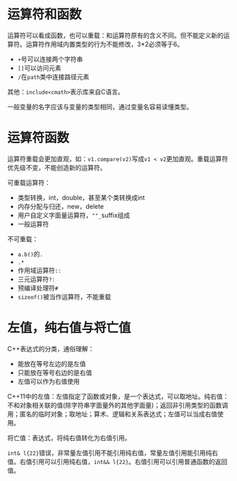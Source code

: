 # 运算符和函数

运算符可以看成函数，也可以重载：和运算符原有的含义不同。但不能定义新的运算符。运算符作用域内置类型的行为不能修改，3*2必须等于6。

- `+`号可以连接两个字符串
- `[]`可以访问元素
- `/`在`path`类中连接路径元素

其他：`include<cmath>`表示库来自C语言。

一般变量的名字应该与变量的类型相同，通过变量名容易读懂类型。

# 运算符函数

运算符重载会更加直观，如：`v1.compare(v2)`写成`v1 < v2`更加直观。重载运算符优先级不变，不能创造新的运算符。

可重载运算符：
- 类型转换，int，double，甚至某个类转换成int
- 内存分配与归还，new，delete
- 用户自定义字面量运算符，`""_`suffix组成
- 一般运算符

不可重载：
- `a.b()`的`.`
- `.*`
- 作用域运算符`::`
- 三元运算符`?:`
- 预编译处理符`#`
- `sizeof()`被当作运算符，不能重载

# 左值，纯右值与将亡值

C++表达式的分类，通俗理解：
- 能放在等号左边的是左值
- 只能放在等号右边的是右值
- 左值可以作为右值使用

C++11中的左值：左值指定了函数或对象，是一个表达式，可以取地址。纯右值：不和对象相关联的值(除字符串字面量外的其他字面量)；返回非引用类型的函数调用；匿名的临时对象；取地址；算术、逻辑和关系表达式；左值可以当成右值使用。

将亡值：表达式，将纯右值转化为右值引用。

`int& l{22}`错误，非常量左值引用不能引用纯右值，常量左值引用能引用纯右值。右值引用可以引用纯右值，`int&& l{22}`。右值引用可以引用普通函数的返回值。